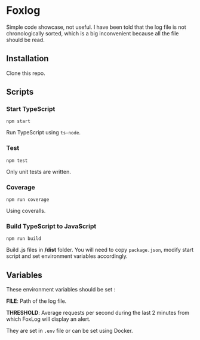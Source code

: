 # Foxlog
Simple code showcase, not useful. I have been told that the log file is not chronologically sorted, which is a big inconvenient because all the file should be read.
## Installation
Clone this repo.
## Scripts

### Start TypeScript
`npm start`

Run TypeScript using `ts-node`.

### Test
`npm test`

Only unit tests are written.

### Coverage
`npm run coverage`

Using coveralls.

### Build TypeScript to JavaScript
`npm run build`

Build .js files in **/dist** folder. You will need to copy `package.json`, modify start script and set environment variables accordingly.

## Variables
These environment variables should be set :

**FILE**: Path of the log file.

**THRESHOLD**: Average requests per second during the last 2 minutes from which FoxLog will display an alert.

They are set in `.env` file or can be set using Docker.